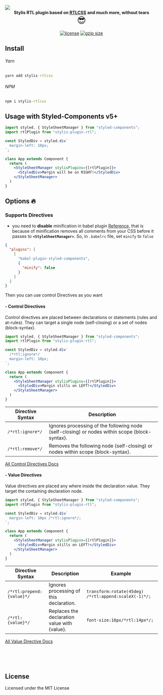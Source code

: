 <div align="center">
  <img src="https://magedmohamed.me/stylis-rtlcss.png" style="display: block">
</div>
<div align="center">
  <strong>Stylis RTL plugin based on <a href="https://rtlcss.com/" target="_blank">RTLCSS</a></strong>
  <strong>and much more, without tears <b style="font-size: 1.6em"></b>
  </strong>
  <div style="font-size: 2em">😎</div>
  <br/>
  <a href="https://www.npmjs.com/package/stylis-rtlcss" title="npm version"><img src="https://badgen.net/npm/license/stylis-rtlcss" alt="license"></a>
  <a href="https://bundlephobia.com/result?p=stylis-rtlcss@1.0.2" title="styled-components latest minified+gzip size"><img src="https://badgen.net/bundlephobia/minzip/stylis-rtlcss@1.0.2" alt="gzip size"></a>
</div>

## Install

###### Yarn

```cmd
yarn add stylis-rtlcss
```

###### NPM

```cmd
npm i stylis-rtlcss
```

## Usage with Styled-Components v5+

```jsx
import styled, { StyleSheetManager } from "styled-components";
import rtlPlugin from "stylis-plugin-rtl";

const StyledDiv = styled.div`
  margin-left: 10px;
`;

class App extends Component {
  return (
    <StyleSheetManager stylisPlugins={[rtlPlugin]}>
      <StyledDiv>Margin will be on RIGHT!</StyledDiv>
    </StyleSheetManager>
  )
}
```

## Options 🔥

### Supports Directives

- you need to **disable** minification in babel plugin [Reference](https://styled-components.com/docs/tooling#minification), that is because of minification removes all comments from your CSS before it passes to **`<StyleSheetManager>`**. So,
  in `.babelrc` file, set `minify` to `false`

```json
{
  "plugins": [
    [
      "babel-plugin-styled-components",
      {
        "minify": false
      }
    ]
  ]
}
```

Then you can use control Directives as you want

#### - Control Directives

Control directives are placed between declarations or statements (rules and at-rules). They can target a single node (self-closing) or a set of nodes (block-syntax).

```jsx
import styled, { StyleSheetManager } from "styled-components";
import rtlPlugin from "stylis-plugin-rtl";

const StyledDiv = styled.div`
  /*rtl:ignore*/
  margin-left: 10px;
`;

class App extends Component {
  return (
    <StyleSheetManager stylisPlugins={[rtlPlugin]}>
      <StyledDiv>Margin stills on LEFT!</StyledDiv>
    </StyleSheetManager>
  )
}
```

| Directive Syntax | Description                                                                                   |
| ---------------- | --------------------------------------------------------------------------------------------- |
| `/*rtl:ignore*/` | Ignores processing of the following node (self-closing) or nodes within scope (block-syntax). |
| `/*rtl:remove*/` | Removes the following node (self-closing) or nodes within scope (block-syntax).               |

[All Control Directives Docs](https://rtlcss.com/learn/usage-guide/control-directives/)

#### - Value Directives

Value directives are placed any where inside the declaration value. They target the containing declaration node.

```jsx
import styled, { StyleSheetManager } from "styled-components";
import rtlPlugin from "stylis-plugin-rtl";

const StyledDiv = styled.div`
  margin-left: 10px /*rtl:ignore*/;
`;

class App extends Component {
  return (
    <StyleSheetManager stylisPlugins={[rtlPlugin]}>
      <StyledDiv>Margin stills on LEFT!</StyledDiv>
    </StyleSheetManager>
  )
}
```

| Directive Syntax          | Description                                  | Example                                              |
| ------------------------- | -------------------------------------------- | ---------------------------------------------------- |
| `/*rtl:prepend:{value}*/` | Ignores processing of this declaration.      | `transform:rotate(45deg) /*rtl:append:scaleX(-1)*/;` |
| `/*rtl:{value}*/`         | Replaces the declaration value with {value}. | `font-size:16px/*rtl:14px*/;`                        |

[All Value Directive Docs](https://rtlcss.com/learn/usage-guide/value-directives/)

<br />
<br />
<br />

## License

Licensed under the MIT License
